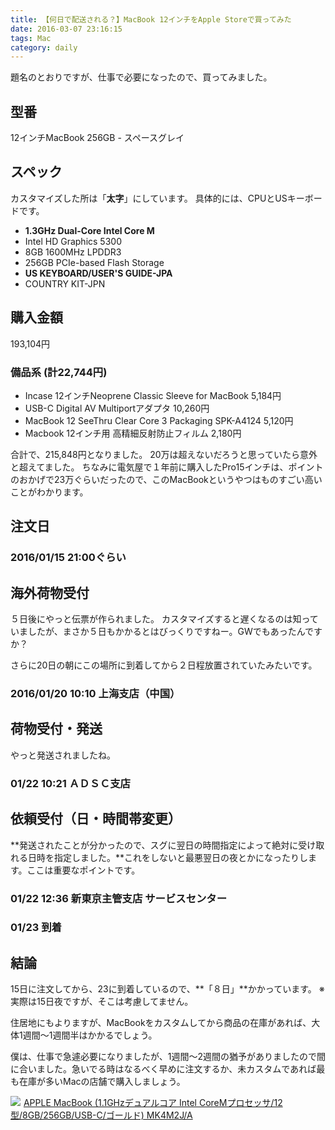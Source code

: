 ```yaml
---
title: 【何日で配送される？】MacBook 12インチをApple Storeで買ってみた
date: 2016-03-07 23:16:15
tags: Mac
category: daily
---
```

題名のとおりですが、仕事で必要になったので、買ってみました。

## 型番
12インチMacBook 256GB - スペースグレイ

## スペック
カスタマイズした所は「**太字**」にしています。
具体的には、CPUとUSキーボードです。

* **1.3GHz Dual-Core Intel Core M**
* Intel HD Graphics 5300
* 8GB 1600MHz LPDDR3
* 256GB PCIe-based Flash Storage
* **US KEYBOARD/USER'S GUIDE-JPA**
* COUNTRY KIT-JPN

## 購入金額
193,104円

### 備品系 (計22,744円)
* Incase 12インチNeoprene Classic Sleeve for MacBook 5,184円
* USB-C Digital AV Multiportアダプタ 10,260円
* MacBook 12 SeeThru Clear Core 3 Packaging SPK-A4124 5,120円
* Macbook 12インチ用 高精細反射防止フィルム 2,180円

合計で、215,848円となりました。
20万は超えないだろうと思っていたら意外と超えてました。
ちなみに電気屋で１年前に購入したPro15インチは、ポイントのおかげで23万ぐらいだったので、このMacBookというやつはものすごい高いことがわかります。

## 注文日
### 2016/01/15 21:00ぐらい

## 海外荷物受付
５日後にやっと伝票が作られました。
カスタマイズすると遅くなるのは知っていましたが、まさか５日もかかるとはびっくりですねー。GWでもあったんですか？

さらに20日の朝にこの場所に到着してから２日程放置されていたみたいです。

### 2016/01/20 10:10 上海支店（中国）

## 荷物受付・発送
やっと発送されましたね。

### 01/22 10:21 ＡＤＳＣ支店

## 依頼受付（日・時間帯変更）
**発送されたことが分かったので、スグに翌日の時間指定によって絶対に受け取れる日時を指定しました。**これをしないと最悪翌日の夜とかになったりします。ここは重要なポイントです。

### 01/22 12:36 新東京主管支店 サービスセンター

### 01/23 到着

## 結論
15日に注文してから、23に到着しているので、**「８日」**かかっています。
※実際は15日夜ですが、そこは考慮してません。

住居地にもよりますが、MacBookをカスタムしてから商品の在庫があれば、大体1週間〜1週間半はかかるでしょう。

僕は、仕事で急遽必要になりましたが、1週間〜2週間の猶予がありましたので間に合いました。急いでる時はなるべく早めに注文するか、未カスタムであれば最も在庫が多いMacの店舗で購入しましょう。

<a rel="nofollow" href="http://www.amazon.co.jp/gp/product/B00VTN1PH4/ref=as_li_ss_il?ie=UTF8&camp=247&creative=7399&creativeASIN=B00VTN1PH4&linkCode=as2&tag=slicascript-22"><img border="0" src="http://ws-fe.amazon-adsystem.com/widgets/q?_encoding=UTF8&ASIN=B00VTN1PH4&Format=_SL250_&ID=AsinImage&MarketPlace=JP&ServiceVersion=20070822&WS=1&tag=slicascript-22" ></a><img src="http://ir-jp.amazon-adsystem.com/e/ir?t=slicascript-22&l=as2&o=9&a=B00VTN1PH4" width="1" height="1" border="0" alt="" style="border:none !important; margin:0px !important;" />
<a rel="nofollow" href="http://www.amazon.co.jp/gp/product/B00VTN1PH4/ref=as_li_ss_tl?ie=UTF8&camp=247&creative=7399&creativeASIN=B00VTN1PH4&linkCode=as2&tag=slicascript-22">APPLE MacBook (1.1GHzデュアルコア Intel CoreMプロセッサ/12型/8GB/256GB/USB-C/ゴールド) MK4M2J/A</a><img src="http://ir-jp.amazon-adsystem.com/e/ir?t=slicascript-22&l=as2&o=9&a=B00VTN1PH4" width="1" height="1" border="0" alt="" style="border:none !important; margin:0px !important;" />
